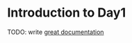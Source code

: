 # Introduction to Day1

TODO: write [great documentation](http://jacobian.org/writing/great-documentation/what-to-write/)
